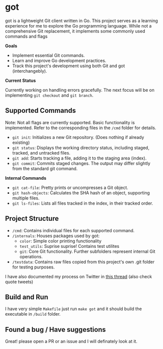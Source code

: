 # got

got is a lightweight Git client written in Go. This project serves as a learning experience for me to explore the Go programming language. While not a comprehensive Git replacement, it implements some commonly used commands and flags

**Goals**

- Implement essential Git commands.
- Learn and improve Go development practices.
- Track this project's development using both Git and got (interchangebly).

**Current Status**

Currently working on handling errors gracefully. The next focus will be on implementing `git checkout` and `git branch`.

## Supported Commands

Note: Not all flags are currently supported. Basic functionality is implemented. Refer to the corresponding files in the `/cmd` folder for details.

- `git init`: Initializes a new Git repository. (Does nothing if already existing)
- `git status`: Displays the working directory status, including staged, tracked, and untracked files.
- `git add`: Starts tracking a file, adding it to the staging area (index).
- `git commit`: Commits staged changes. The output may differ slightly from the standard git command.

**Internal Commands**

- `git cat-file`: Pretty prints or uncompresses a Git object.
- `git hash-objects`: Calculates the SHA hash of an object, supporting multiple files.
- `git ls-files`: Lists all files tracked in the index, in their tracked order.

## Project Structure

- `/cmd`: Contains individual files for each supported command.
- `/internals`: Houses packages used by got:
  - `color`: Simple color printing functionality
  - `test_utils`: Suprise suprise! Contains test utilites
  - `git`: Core Git functionality. Further subfolders represent internal Git operations.
- `/testdata`: Contains raw files copied from this project's own .git folder for testing purposes.

I have also documented my process on Twitter in [this thread](https://x.com/quacky_batak/status/1799424455586017747) (also check quote tweets)

## Build and Run

I have very simple `Makefile` just run `make got` and it should build the executable in `/build` folder.

## Found a bug / Have suggestions

Great! please open a PR or an issue and I will definately look at it.
